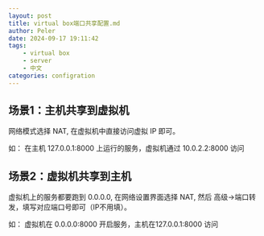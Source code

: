 ```yaml
---
layout: post
title: virtual box端口共享配置.md
author: Peler
date: 2024-09-17 19:11:42
tags:
    - virtual box
    - server
    - 中文
categories: configration
---
```


## 场景1：主机共享到虚拟机

网络模式选择 NAT, 在虚拟机中直接访问虚拟 IP 即可。

如：
在主机 127.0.0.1:8000 上运行的服务，虚拟机通过 10.0.2.2:8000 访问

## 场景2：虚拟机共享到主机

虚拟机上的服务都要跑到 0.0.0.0, 在网络设置界面选择 NAT, 然后 高级->端口转发，填写对应端口号即可（IP不用填）。

如：
虚拟机在 0.0.0.0:8000 开启服务，主机在127.0.0.1:8000 访问